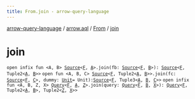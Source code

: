 ```yaml
---
title: From.join - arrow-query-language
---
```


[arrow-query-language](../../index.html) / [arrow.aql](../index.html) / [From](index.html) / [join](./join.html)

# join

`open infix fun <A, B> `[`Source`](../-source.html)`<`[`F`](index.html#F)`, `[`A`](join.html#A)`>.join(fb: `[`Source`](../-source.html)`<`[`F`](index.html#F)`, `[`B`](join.html#B)`>): `[`Source`](../-source.html)`<`[`F`](index.html#F)`, Tuple2<`[`A`](join.html#A)`, `[`B`](join.html#B)`>>`
`open fun <A, B, C> `[`Source`](../-source.html)`<`[`F`](index.html#F)`, Tuple2<`[`A`](join.html#A)`, `[`B`](join.html#B)`>>.join(fc: `[`Source`](../-source.html)`<`[`F`](index.html#F)`, `[`C`](join.html#C)`>, dummy: `[`Unit`](https://kotlinlang.org/api/latest/jvm/stdlib/kotlin/-unit/index.html)` = Unit): `[`Source`](../-source.html)`<`[`F`](index.html#F)`, Tuple3<`[`A`](join.html#A)`, `[`B`](join.html#B)`, `[`C`](join.html#C)`>>`
`open infix fun <A, B, Z, X> `[`Query`](../-query/index.html)`<`[`F`](index.html#F)`, `[`A`](join.html#A)`, `[`Z`](join.html#Z)`>.join(query: `[`Query`](../-query/index.html)`<`[`F`](index.html#F)`, `[`B`](join.html#B)`, `[`X`](join.html#X)`>): `[`Query`](../-query/index.html)`<`[`F`](index.html#F)`, Tuple2<`[`A`](join.html#A)`, `[`B`](join.html#B)`>, Tuple2<`[`Z`](join.html#Z)`, `[`X`](join.html#X)`>>`